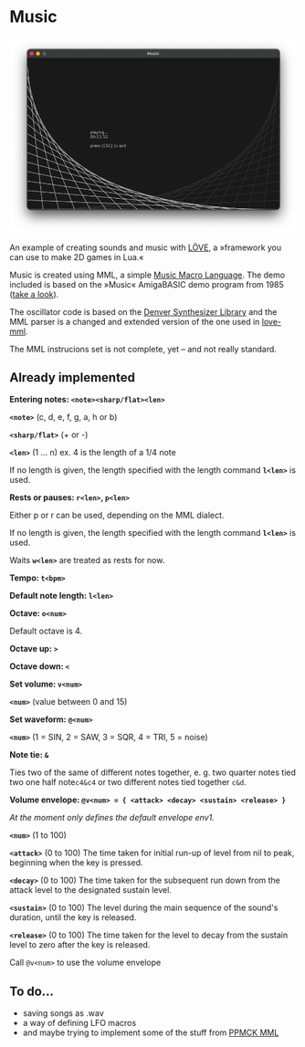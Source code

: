# Music

![Screenshot](https://raw.githubusercontent.com/marc2o/Music/main/assets/screenshot.png)

An example of creating sounds and music with [LÖVE](https://love2d.org/), a »framework you can use to make 2D games in Lua.«

Music is created using MML, a simple [Music Macro Language](https://en.wikipedia.org/wiki/Music_Macro_Language). The demo included is based on the »Music« AmigaBASIC demo program from 1985 ([take a look](https://www.youtube.com/watch?v=522uWGQV134)).

The oscillator code is based on the [Denver Synthesizer Library](https://love2d.org/forums/viewtopic.php?t=79499) and the MML parser is a changed and extended version of the one used in [love-mml](https://github.com/GoonHouse/love-mml).

The MML instrucions set is not complete, yet – and not really standard.

## Already implemented

**Entering notes: `<note><sharp/flat><len>`**

**`<note>`** (c, d, e, f, g, a, h or b)

**`<sharp/flat>`** (+ or -)

**`<len>`** (1 … n) ex. 4 is the length of a 1/4 note

If no length is given, the length specified with the length command **`l<len>`** is used.

**Rests or pauses: `r<len>`, `p<len>`**

Either p or r can be used, depending on the MML dialect.

If no length is given, the length specified with the length command **`l<len>`** is used.

Waits **`w<len>`** are treated as rests for now.

**Tempo: `t<bpm>`**

**Default note length: `l<len>`**

**Octave: `o<num>`**

Default octave is 4.

**Octave up: `>`**

**Octave down: `<`**

**Set volume: `v<num>`**

**`<num>`** (value between 0 and 15)

**Set waveform: `@<num>`**

**`<num>`** (1 = SIN, 2 = SAW, 3 = SQR, 4 = TRI, 5 = noise)

**Note tie: `&`**

Ties two of the same of different notes together, e. g. two quarter notes tied two one half note`c4&c4` or two different notes tied together `c&d`.

**Volume envelope: `@v<num> = { <attack> <decay> <sustain> <release> }`**

_At the moment only defines the default envelope env1._

**`<num>`** (1 to 100)

**`<attack>`** (0 to 100) The time taken for initial run-up of level from nil to peak, beginning when the key is pressed.

**`<decay>`** (0 to 100) The time taken for the subsequent run down from the attack level to the designated sustain level.

**`<sustain>`** (0 to 100) The level during the main sequence of the sound's duration, until the key is released.

**`<release>`** (0 to 100) The time taken for the level to decay from the sustain level to zero after the key is released.

Call `@v<num>` to use the volume envelope


## To do…

* saving songs as .wav
* a way of defining LFO macros
* and maybe trying to implement some of the stuff from [PPMCK MML](https://shauninman.com/assets/downloads/ppmck_guide.html)
